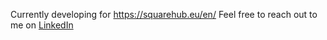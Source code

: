 Currently developing for https://squarehub.eu/en/
Feel free to reach out to me on [LinkedIn](https://www.linkedin.com/in/gideonmaydell/)


